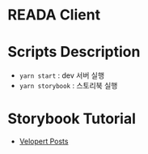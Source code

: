 # READA Client

# Scripts Description

- `yarn start` : dev 서버 실행
- `yarn storybook` : 스토리북 실행

# Storybook Tutorial

- [Velopert Posts](https://velog.io/@velopert/start-storybook)
